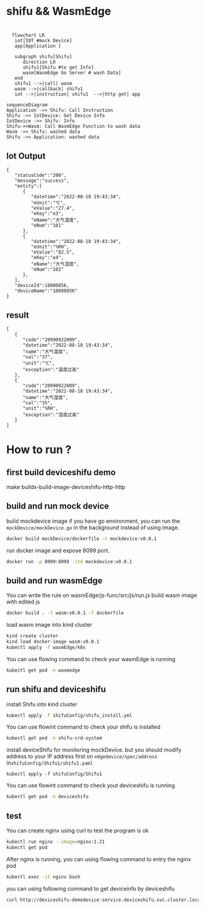 # shifu && WasmEdge
# 
```mermaid
  flowchart LR
   iot[IOT #mock Device]
   app[Application ]

   subgraph shifu[Shifu]
      direction LR
      shifu1[Shifu #to get Info]
      wasm[WasmEdge Go Server # wash Data]
   end
   shifu1 -->|call| wasm
   wasm -->|callback| shifu1
   iot -->|instruction| shifu1  -->|http get| app 
```

```mermaid
sequenceDiagram
Application ->> Shifu: Call Instruction
Shifu ->> IotDevice: Get Device Info
IotDevice ->> Shifu: Info
Shifu->>Wasm: Call WasmEdge Function to wash data
Wasm ->> Shifu: washed data
Shifu ->> Application: washed data
```

## Iot Output
```
{
   "statusCode":"200",
   "message":"success",
   "entity":[
      {
         "datetime":"2022-08-18 19:43:34",
         "eUnit":"℃",
         "eValue":"27.4",
         "eKey":"e3",
         "eName":"大气温度",
         "eNum":"101"
      },
      {
         "datetime":"2022-08-18 19:43:34",
         "eUnit":"%RH",
         "eValue":"82.5",
         "eKey":"e4",
         "eName":"大气湿度",
         "eNum":"102"
      },
   ],
   "deviceId":18000856,
   "deviceName":"18000856"
}
```
## result
```
[
   {
      "code":"20990922009",
      "datetime":"2022-08-18 19:43:34",
      "name":"大气温度",
      "val":"37",
      "unit":"℃",
      "exception":"温度过高"
   },
   {
      "code":"20990922009",
      "datetime":"2022-08-18 19:43:34",
      "name":"大气湿度",
      "val":"35",
      "unit":"%RH",
      "exception":"湿度过高"
   }
]
```

# How to run ?
## first build deviceshifu demo
make buildx-build-image-deviceshifu-http-http 
## build and run mock device
build mockdevice image if you have go environment, you can run the `mockDevice/mockDevice.go` in the background instead of using image.
```bash
docker build mockDevice/dockerfile -t mockdevice:v0.0.1
```
run docker image and expose 8099 port.
```bash
docker run -p 8099:8099 -itd mockdevice:v0.0.1 
```
## build and run wasmEdge
You can write the rule on wasmEdge/js-func/src/js/run.js
build wasm image with edited js
```bash
docker build . -t wasm:v0.0.1 -f dockerfile 
```
load wasm image into kind cluster
```bash
kind create cluster
kind load docker-image wasm:v0.0.1
kubectl apply -f wasmEdge/k8s
```
You can use flowing command to check your wasmEdge is running
```bash
kubectl get pod -n wasmedge
```

## run shifu and deviceshifu
install Shifu into kind cluster
```bash
kubectl apply -f shifuConfig/shifu_install.yml
```
You can use flowint command to check your shifu is installed
```bash
kubectl get pod -n shifu-crd-system
```
install deviceShifu for monitoring mockDevice. but you should modify address to your IP address first on `edgedevice/spec/address` in`shifuConfig/Shifu1/shifu1.yaml` 
```
kubectl apply -f shifuConfig/Shifu1
```
You can use flowint command to check yout deviceshifu is running
```bash
kubectl get pod -n deviceshifu
```
## test
You can create nginx using curl to test the program is ok
```bash
kubectl run nginx --image=nginx:1.21
kubectl get pod 
```
After nginx is running, you can using flowing command to entry the nginx pod
```bash
kubectl exec -it nginx bash
```
you can using following command to get deviceinfo by deviceshifu
```bash
curl http://deviceshifu-demodevice-service.deviceshifu.svc.cluster.local:8080/get_info
```